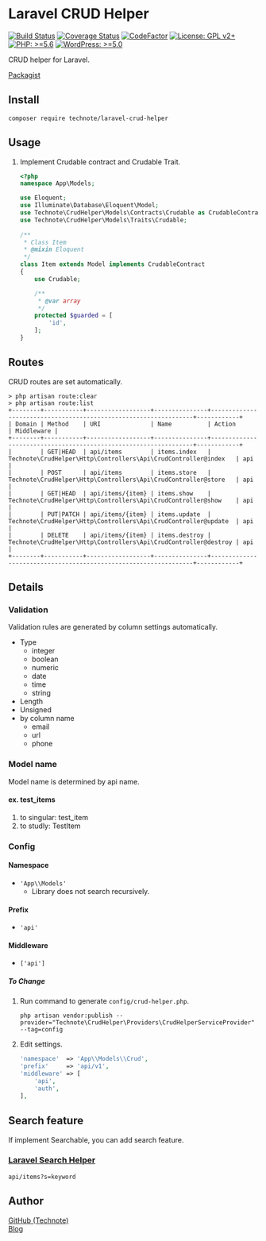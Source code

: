 # Laravel CRUD Helper

[![Build Status](https://travis-ci.com/technote-space/laravel-crud-helper.svg?branch=master)](https://travis-ci.com/technote-space/laravel-crud-helper)
[![Coverage Status](https://coveralls.io/repos/github/technote-space/laravel-crud-helper/badge.svg?branch=master)](https://coveralls.io/github/technote-space/laravel-crud-helper?branch=master)
[![CodeFactor](https://www.codefactor.io/repository/github/technote-space/laravel-crud-helper/badge)](https://www.codefactor.io/repository/github/technote-space/laravel-crud-helper)
[![License: GPL v2+](https://img.shields.io/badge/License-GPL%20v2%2B-blue.svg)](http://www.gnu.org/licenses/gpl-2.0.html)
[![PHP: >=5.6](https://img.shields.io/badge/PHP-%3E%3D5.6-orange.svg)](http://php.net/)
[![WordPress: >=5.0](https://img.shields.io/badge/WordPress-%3E%3D5.0-brightgreen.svg)](https://wordpress.org/)

CRUD helper for Laravel.

[Packagist](https://packagist.org/packages/technote/laravel-crud-helper)

## Install

```
composer require technote/laravel-crud-helper
```

## Usage
1. Implement Crudable contract and Crudable Trait.
   ```php
   <?php
   namespace App\Models;
   
   use Eloquent;
   use Illuminate\Database\Eloquent\Model;
   use Technote\CrudHelper\Models\Contracts\Crudable as CrudableContract;
   use Technote\CrudHelper\Models\Traits\Crudable;
    
   /**
    * Class Item
    * @mixin Eloquent
    */
   class Item extends Model implements CrudableContract
   {
       use Crudable;
   
       /**
        * @var array
        */
       protected $guarded = [
           'id',
       ];
   }
   ```

## Routes
CRUD routes are set automatically.
```
> php artisan route:clear
> php artisan route:list
+--------+-----------+------------------+---------------+-----------------------------------------------------------------+------------+
| Domain | Method    | URI              | Name          | Action                                                          | Middleware |
+--------+-----------+------------------+---------------+-----------------------------------------------------------------+------------+
|        | GET|HEAD  | api/items        | items.index   | Technote\CrudHelper\Http\Controllers\Api\CrudController@index   | api        |
|        | POST      | api/items        | items.store   | Technote\CrudHelper\Http\Controllers\Api\CrudController@store   | api        |
|        | GET|HEAD  | api/items/{item} | items.show    | Technote\CrudHelper\Http\Controllers\Api\CrudController@show    | api        |
|        | PUT|PATCH | api/items/{item} | items.update  | Technote\CrudHelper\Http\Controllers\Api\CrudController@update  | api        |
|        | DELETE    | api/items/{item} | items.destroy | Technote\CrudHelper\Http\Controllers\Api\CrudController@destroy | api        |
+--------+-----------+------------------+---------------+-----------------------------------------------------------------+------------+
```

## Details
### Validation
Validation rules are generated by column settings automatically.
- Type
  - integer
  - boolean
  - numeric
  - date
  - time
  - string
- Length
- Unsigned
- by column name
  - email
  - url
  - phone

### Model name
Model name is determined by api name.  
#### ex. test_items
1. to singular: test_item
1. to studly: TestItem

### Config
#### Namespace
- `'App\\Models'`  
  - Library does not search recursively.
#### Prefix
- `'api'`
#### Middleware
- `['api']`
##### To Change
1. Run command to generate `config/crud-helper.php`.
   ```
   php artisan vendor:publish --provider="Technote\CrudHelper\Providers\CrudHelperServiceProvider" --tag=config
   ```
1. Edit settings.
   ```php
   'namespace'  => 'App\\Models\\Crud',
   'prefix'     => 'api/v1',
   'middleware' => [
       'api',
       'auth',
   ],
   ``` 

## Search feature
If implement Searchable, you can add search feature.
### [Laravel Search Helper](https://github.com/technote-space/laravel-search-helper)
```
api/items?s=keyword
```

## Author
[GitHub (Technote)](https://github.com/technote-space)  
[Blog](https://technote.space)
